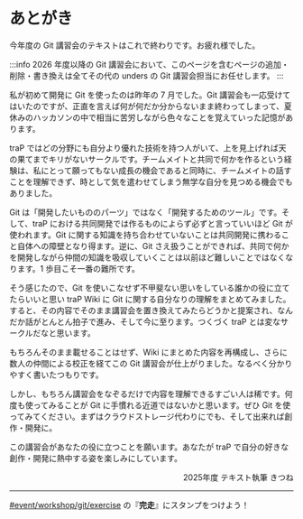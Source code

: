 # あとがき

今年度の Git 講習会のテキストはこれで終わりです。お疲れ様でした。

:::info
2026 年度以降の Git 講習会において、このページを含むページの追加・削除・書き換えは全てその代の unders の Git 講習会担当にお任せします。
:::

私が初めて開発に Git を使ったのは昨年の 7 月でした。Git 講習会も一応受けてはいたのですが、正直を言えば何が何だか分からないまま終わってしまって、夏休みのハッカソンの中で相当に苦労しながら色々なことを覚えていった記憶があります。

traP ではどの分野にも自分より優れた技術を持つ人がいて、上を見上げれば天の果てまでキリがないサークルです。チームメイトと共同で何かを作るという経験は、私にとって願ってもない成長の機会であると同時に、チームメイトの話すことを理解できず、時として気を遣わせてしまう無学な自分を見つめる機会でもありました。

Git は「開発したいもののパーツ」ではなく「開発するためのツール」です。そして、traP における共同開発では作るものによらず必ずと言っていいほど Git が使われます。Git に関する知識を持ち合わせていないことは共同開発に携わること自体への障壁となり得ます。逆に、Git さえ扱うことができれば、共同で何かを開発しながら仲間の知識を吸収していくことは以前ほど難しいことではなくなります。1 歩目こそ一番の難所です。

そう感じたので、Git を使いこなせず不甲斐ない思いをしている誰かの役に立てたらいいと思い traP Wiki に Git に関する自分なりの理解をまとめてみました。すると、その内容でそのまま講習会を置き換えてみたらどうかと提案され、なんだか話がとんとん拍子で進み、そして今に至ります。つくづく traP とは変なサークルだなと思います。

もちろんそのまま載せることはせず、Wiki にまとめた内容を再構成し、さらに数人の仲間による校正を経てこの Git 講習会が仕上がりました。なるべく分かりやすく書いたつもりです。

しかし、もちろん講習会をなぞるだけで内容を理解できるすごい人は稀です。何度も使ってみることが Git に手慣れる近道ではないかと思います。ぜひ Git を使ってみてください。まずはクラウドストレージ代わりにでも、そして出来れば創作・開発に。

この講習会があなたの役に立つことを願います。あなたが traP で自分の好きな創作・開発に熱中する姿を楽しみにしています。

<div style="text-align: right;">
2025年度 テキスト執筆 きつね
</div>

---

[#event/workshop/git/exercise](https://q.trap.jp/channels/event/workshop/git/exercise) の『**完走**』にスタンプをつけよう！